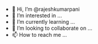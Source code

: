 - 👋 Hi, I’m @rajeshkumarpani
- 👀 I’m interested in ...
- 🌱 I’m currently learning ...
- 💞️ I’m looking to collaborate on ...
- 📫 How to reach me ...

<!---
rajeshkumarpani/rajeshkumarpani is a ✨ special ✨ repository because its `README.md` (this file) appears on your GitHub profile.
You can click the Preview link to take a look at your changes.
--->
